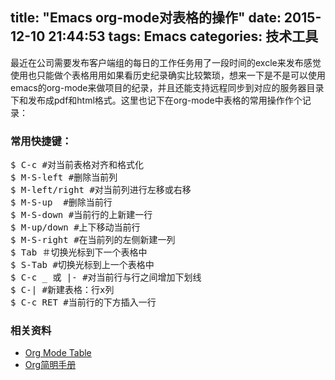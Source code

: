 title: "Emacs org-mode对表格的操作"
date: 2015-12-10 21:44:53
tags: Emacs
categories: 技术工具
---

最近在公司需要发布客户端组的每日的工作任务用了一段时间的excle来发布感觉使用也只能做个表格用用如果看历史纪录确实比较繁琐，想来一下是不是可以使用emacs的org-mode来做项目的纪录，并且还能支持远程同步到对应的服务器目录下和发布成pdf和html格式。这里也记下在org-mode中表格的常用操作作个记录：
<!-- more -->

### 常用快捷键：

<pre class="brush: bash;">
$ C-c #对当前表格对齐和格式化
$ M-S-left #删除当前列
$ M-left/right #对当前列进行左移或右移
$ M-S-up  #删除当前行
$ M-S-down #当前行的上新建一行
$ M-up/down #上下移动当前行
$ M-S-right #在当前列的左侧新建一列
$ Tab ＃切换光标到下一个表格中
$ S-Tab #切换光标到上一个表格中
$ C-c _ 或 |- #对当前行与行之间增加下划线
$ C-| #新建表格：行x列
$ C-c RET #当前行的下方插入一行
</pre>

### 相关资料
* [Org Mode Table](http://orgmode.org/org.html#Tables)
* [Org简明手册](http://www.cnblogs.com/Open_Source/archive/2011/07/17/2108747.html#sec-3)
